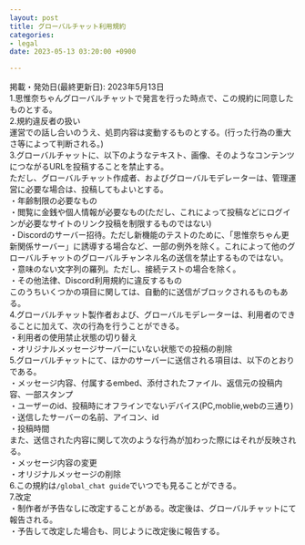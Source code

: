 ```yaml
---
layout: post
title: グローバルチャット利用規約
categories:
- legal
date: 2023-05-13 03:20:00 +0900

---
```

掲載・発効日(最終更新日): 2023年5月13日<br>
1.思惟奈ちゃんグローバルチャットで発言を行った時点で、この規約に同意したものとする。<br>
2.規約違反者の扱い<br>
  運営での話し合いのうえ、処罰内容は変動するものとする。(行った行為の重大さ等によって判断される。)<br>
3.グローバルチャットに、以下のようなテキスト、画像、そのようなコンテンツにつながるURLを投稿することを禁止する。<br>
  ただし、グローバルチャット作成者、およびグローバルモデレーターは、管理運営に必要な場合は、投稿してもよいとする。<br>
  ・年齢制限の必要なもの<br>
  ・閲覧に金銭や個人情報が必要なもの(ただし、これによって投稿などにログインが必要なサイトのリンク投稿を制限するものではない)<br>
  ・Discordのサーバー招待。ただし新機能のテストのために、「思惟奈ちゃん更新関係サーバー」に誘導する場合など、一部の例外を除く。これによって他のグローバルチャットのグローバルチャンネル名の送信を禁止するものではない。<br>
  ・意味のない文字列の羅列。ただし、接続テストの場合を除く。<br>
  ・その他法律、Discord利用規約に違反するもの<br>
  このうちいくつかの項目に関しては、自動的に送信がブロックされるものもある。<br>
4.グローバルチャット製作者および、グローバルモデレーターは、利用者のできることに加えて、次の行為を行うことができる。<br>
  ・利用者の使用禁止状態の切り替え<br>
  ・オリジナルメッセージサーバーにいない状態での投稿の削除<br>
5.グローバルチャットにて、ほかのサーバーに送信される項目は、以下のとおりである。<br>
  ・メッセージ内容、付属するembed、添付されたファイル、返信元の投稿内容、一部スタンプ<br>
  ・ユーザーのid、投稿時にオフラインでないデバイス(PC,moblie,webの三通り)<br>
  ・送信したサーバーの名前、アイコン、id<br>
  ・投稿時間<br>
  また、送信された内容に関して次のような行為が加わった際にはそれが反映される。<br>
  ・メッセージ内容の変更<br>
  ・オリジナルメッセージの削除<br>
6.この規約は`/global_chat guide`でいつでも見ることができる。<br>
7.改定<br>
  ・制作者が予告なしに改定することがある。改定後は、グローバルチャットにて報告される。<br>
  ・予告して改定した場合も、同じように改定後に報告する。<br>
